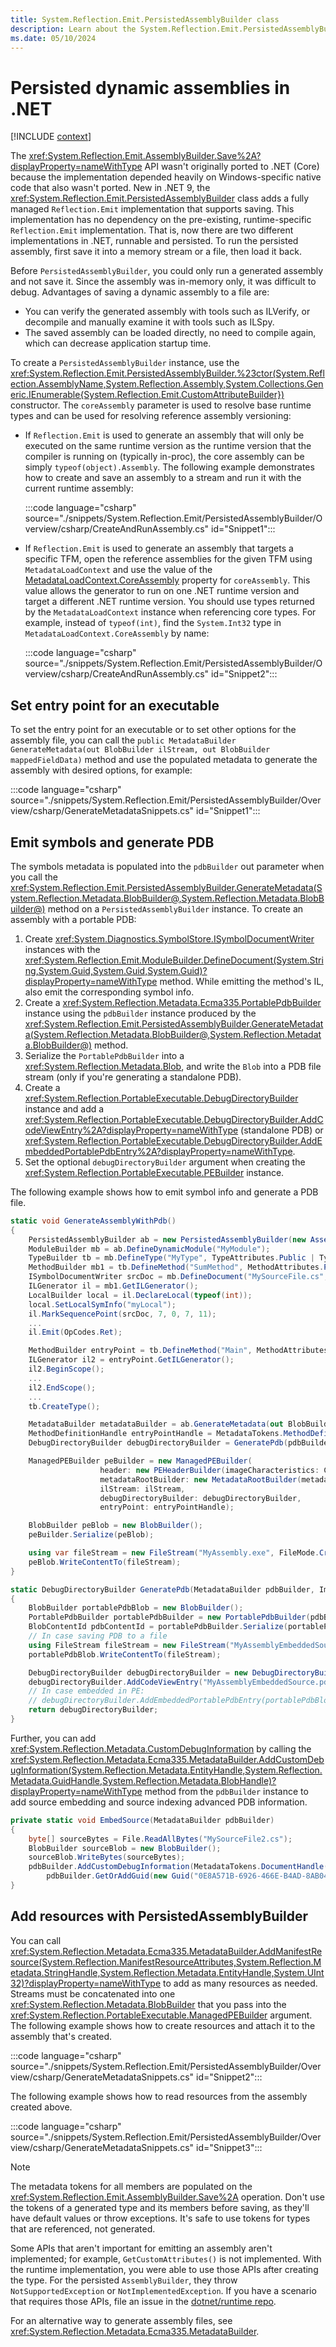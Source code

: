```yaml
---
title: System.Reflection.Emit.PersistedAssemblyBuilder class
description: Learn about the System.Reflection.Emit.PersistedAssemblyBuilder class.
ms.date: 05/10/2024
---
```

# Persisted dynamic assemblies in .NET

[!INCLUDE [context](includes/context.md)]

The <xref:System.Reflection.Emit.AssemblyBuilder.Save%2A?displayProperty=nameWithType> API wasn't originally ported to .NET (Core) because the implementation depended heavily on Windows-specific native code that also wasn't ported. New in .NET 9, the <xref:System.Reflection.Emit.PersistedAssemblyBuilder> class adds a fully managed `Reflection.Emit` implementation that supports saving. This implementation has no dependency on the pre-existing, runtime-specific `Reflection.Emit` implementation. That is, now there are two different implementations in .NET, runnable and persisted. To run the persisted assembly, first save it into a memory stream or a file, then load it back.

Before `PersistedAssemblyBuilder`, you could only run a generated assembly and not save it. Since the assembly was in-memory only, it was difficult to debug. Advantages of saving a dynamic assembly to a file are:

- You can verify the generated assembly with tools such as ILVerify, or decompile and manually examine it with tools such as ILSpy.
- The saved assembly can be loaded directly, no need to compile again, which can decrease application startup time.

To create a `PersistedAssemblyBuilder` instance, use the <xref:System.Reflection.Emit.PersistedAssemblyBuilder.%23ctor(System.Reflection.AssemblyName,System.Reflection.Assembly,System.Collections.Generic.IEnumerable{System.Reflection.Emit.CustomAttributeBuilder})> constructor. The `coreAssembly` parameter is used to resolve base runtime types and can be used for resolving reference assembly versioning:

- If `Reflection.Emit` is used to generate an assembly that will only be executed on the same runtime version as the runtime version that the compiler is running on (typically in-proc), the core assembly can be simply `typeof(object).Assembly`. The following example demonstrates how to create and save an assembly to a stream and run it with the current runtime assembly:

  :::code language="csharp" source="./snippets/System.Reflection.Emit/PersistedAssemblyBuilder/Overview/csharp/CreateAndRunAssembly.cs" id="Snippet1":::

- If `Reflection.Emit` is used to generate an assembly that targets a specific TFM, open the reference assemblies for the given TFM using `MetadataLoadContext` and use the value of the [MetadataLoadContext.CoreAssembly](xref:System.Reflection.MetadataLoadContext.CoreAssembly) property for `coreAssembly`. This value allows the generator to run on one .NET runtime version and target a different .NET runtime version. You should use types returned by the `MetadataLoadContext` instance when referencing core types. For example, instead of `typeof(int)`, find the `System.Int32` type in `MetadataLoadContext.CoreAssembly` by name:

  :::code language="csharp" source="./snippets/System.Reflection.Emit/PersistedAssemblyBuilder/Overview/csharp/CreateAndRunAssembly.cs" id="Snippet2":::

## Set entry point for an executable

To set the entry point for an executable or to set other options for the assembly file, you can call the `public MetadataBuilder GenerateMetadata(out BlobBuilder ilStream, out BlobBuilder mappedFieldData)` method and use the populated metadata to generate the assembly with desired options, for example:

:::code language="csharp" source="./snippets/System.Reflection.Emit/PersistedAssemblyBuilder/Overview/csharp/GenerateMetadataSnippets.cs" id="Snippet1":::

## Emit symbols and generate PDB

The symbols metadata is populated into the `pdbBuilder` out parameter when you call the <xref:System.Reflection.Emit.PersistedAssemblyBuilder.GenerateMetadata(System.Reflection.Metadata.BlobBuilder@,System.Reflection.Metadata.BlobBuilder@)> method on a `PersistedAssemblyBuilder` instance. To create an assembly with a portable PDB:

1. Create <xref:System.Diagnostics.SymbolStore.ISymbolDocumentWriter> instances with the <xref:System.Reflection.Emit.ModuleBuilder.DefineDocument(System.String,System.Guid,System.Guid,System.Guid)?displayProperty=nameWithType> method. While emitting the method's IL, also emit the corresponding symbol info.
2. Create a <xref:System.Reflection.Metadata.Ecma335.PortablePdbBuilder> instance using the `pdbBuilder` instance produced by the <xref:System.Reflection.Emit.PersistedAssemblyBuilder.GenerateMetadata(System.Reflection.Metadata.BlobBuilder@,System.Reflection.Metadata.BlobBuilder@)> method.
3. Serialize the `PortablePdbBuilder` into a <xref:System.Reflection.Metadata.Blob>, and write the `Blob` into a PDB file stream (only if you're generating a standalone PDB).
4. Create a <xref:System.Reflection.PortableExecutable.DebugDirectoryBuilder> instance and add a <xref:System.Reflection.PortableExecutable.DebugDirectoryBuilder.AddCodeViewEntry%2A?displayProperty=nameWithType> (standalone PDB) or <xref:System.Reflection.PortableExecutable.DebugDirectoryBuilder.AddEmbeddedPortablePdbEntry%2A?displayProperty=nameWithType>.
5. Set the optional `debugDirectoryBuilder` argument when creating the <xref:System.Reflection.PortableExecutable.PEBuilder> instance.

The following example shows how to emit symbol info and generate a PDB file.

```csharp
static void GenerateAssemblyWithPdb()
{
    PersistedAssemblyBuilder ab = new PersistedAssemblyBuilder(new AssemblyName("MyAssembly"), typeof(object).Assembly);
    ModuleBuilder mb = ab.DefineDynamicModule("MyModule");
    TypeBuilder tb = mb.DefineType("MyType", TypeAttributes.Public | TypeAttributes.Class);
    MethodBuilder mb1 = tb.DefineMethod("SumMethod", MethodAttributes.Public | MethodAttributes.Static, typeof(int), [typeof(int), typeof(int)]);
    ISymbolDocumentWriter srcDoc = mb.DefineDocument("MySourceFile.cs", SymLanguageType.CSharp);
    ILGenerator il = mb1.GetILGenerator();
    LocalBuilder local = il.DeclareLocal(typeof(int));
    local.SetLocalSymInfo("myLocal");
    il.MarkSequencePoint(srcDoc, 7, 0, 7, 11);
    ...
    il.Emit(OpCodes.Ret);

    MethodBuilder entryPoint = tb.DefineMethod("Main", MethodAttributes.HideBySig | MethodAttributes.Public | MethodAttributes.Static);
    ILGenerator il2 = entryPoint.GetILGenerator();
    il2.BeginScope();
    ...
    il2.EndScope();
    ...
    tb.CreateType();

    MetadataBuilder metadataBuilder = ab.GenerateMetadata(out BlobBuilder ilStream, out _, out MetadataBuilder pdbBuilder);
    MethodDefinitionHandle entryPointHandle = MetadataTokens.MethodDefinitionHandle(entryPoint.MetadataToken);
    DebugDirectoryBuilder debugDirectoryBuilder = GeneratePdb(pdbBuilder, metadataBuilder.GetRowCounts(), entryPointHandle);

    ManagedPEBuilder peBuilder = new ManagedPEBuilder(
                    header: new PEHeaderBuilder(imageCharacteristics: Characteristics.ExecutableImage, subsystem: Subsystem.WindowsCui),
                    metadataRootBuilder: new MetadataRootBuilder(metadataBuilder),
                    ilStream: ilStream,
                    debugDirectoryBuilder: debugDirectoryBuilder,
                    entryPoint: entryPointHandle);

    BlobBuilder peBlob = new BlobBuilder();
    peBuilder.Serialize(peBlob);

    using var fileStream = new FileStream("MyAssembly.exe", FileMode.Create, FileAccess.Write);
    peBlob.WriteContentTo(fileStream);
}

static DebugDirectoryBuilder GeneratePdb(MetadataBuilder pdbBuilder, ImmutableArray<int> rowCounts, MethodDefinitionHandle entryPointHandle)
{
    BlobBuilder portablePdbBlob = new BlobBuilder();
    PortablePdbBuilder portablePdbBuilder = new PortablePdbBuilder(pdbBuilder, rowCounts, entryPointHandle);
    BlobContentId pdbContentId = portablePdbBuilder.Serialize(portablePdbBlob);
    // In case saving PDB to a file
    using FileStream fileStream = new FileStream("MyAssemblyEmbeddedSource.pdb", FileMode.Create, FileAccess.Write);
    portablePdbBlob.WriteContentTo(fileStream);

    DebugDirectoryBuilder debugDirectoryBuilder = new DebugDirectoryBuilder();
    debugDirectoryBuilder.AddCodeViewEntry("MyAssemblyEmbeddedSource.pdb", pdbContentId, portablePdbBuilder.FormatVersion);
    // In case embedded in PE:
    // debugDirectoryBuilder.AddEmbeddedPortablePdbEntry(portablePdbBlob, portablePdbBuilder.FormatVersion);
    return debugDirectoryBuilder;
}
```

Further, you can add <xref:System.Reflection.Metadata.CustomDebugInformation> by calling the <xref:System.Reflection.Metadata.Ecma335.MetadataBuilder.AddCustomDebugInformation(System.Reflection.Metadata.EntityHandle,System.Reflection.Metadata.GuidHandle,System.Reflection.Metadata.BlobHandle)?displayProperty=nameWithType> method from the `pdbBuilder` instance to add source embedding and source indexing advanced PDB information.

```csharp
private static void EmbedSource(MetadataBuilder pdbBuilder)
{
    byte[] sourceBytes = File.ReadAllBytes("MySourceFile2.cs");
    BlobBuilder sourceBlob = new BlobBuilder();
    sourceBlob.WriteBytes(sourceBytes);
    pdbBuilder.AddCustomDebugInformation(MetadataTokens.DocumentHandle(1),
        pdbBuilder.GetOrAddGuid(new Guid("0E8A571B-6926-466E-B4AD-8AB04611F5FE")), pdbBuilder.GetOrAddBlob(sourceBlob));
}
```

## Add resources with PersistedAssemblyBuilder

You can call <xref:System.Reflection.Metadata.Ecma335.MetadataBuilder.AddManifestResource(System.Reflection.ManifestResourceAttributes,System.Reflection.Metadata.StringHandle,System.Reflection.Metadata.EntityHandle,System.UInt32)?displayProperty=nameWithType> to add as many resources as needed. Streams must be concatenated into one <xref:System.Reflection.Metadata.BlobBuilder> that you pass into the <xref:System.Reflection.PortableExecutable.ManagedPEBuilder> argument.
The following example shows how to create resources and attach it to the assembly that's created.

:::code language="csharp" source="./snippets/System.Reflection.Emit/PersistedAssemblyBuilder/Overview/csharp/GenerateMetadataSnippets.cs" id="Snippet2":::

The following example shows how to read resources from the assembly created above.

:::code language="csharp" source="./snippets/System.Reflection.Emit/PersistedAssemblyBuilder/Overview/csharp/GenerateMetadataSnippets.cs" id="Snippet3":::


> [!NOTE]
> The metadata tokens for all members are populated on the <xref:System.Reflection.Emit.AssemblyBuilder.Save%2A> operation. Don't use the tokens of a generated type and its members before saving, as they'll have default values or throw exceptions. It's safe to use tokens for types that are referenced, not generated.
>
> Some APIs that aren't important for emitting an assembly aren't implemented; for example, `GetCustomAttributes()` is not implemented. With the runtime implementation, you were able to use those APIs after creating the type. For the persisted `AssemblyBuilder`, they throw `NotSupportedException` or `NotImplementedException`. If you have a scenario that requires those APIs, file an issue in the [dotnet/runtime repo](https://github.com/dotnet/runtime).

For an alternative way to generate assembly files, see <xref:System.Reflection.Metadata.Ecma335.MetadataBuilder>.

